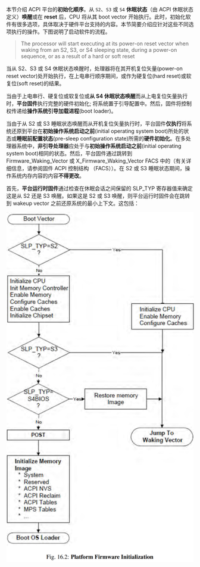 
本节介绍 ACPI 平台的**初始化顺序**。从 `S2`、`S3` 或 `S4` **休眠状态**（由 ACPI 休眠状态定义）**唤醒**或在 **reset** 后，CPU 将从其 boot vector 开始执行。此时，初始化软件有很多选项，具体取决于硬件平台支持的内容。本节简要介绍应针对这些不同选项执行的操作。下图说明了启动软件的流程。

> The processor will start executing at its power-on reset vector when waking from an S2, S3, or S4 sleeping state, during a power-on sequence, or as a result of a hard or soft reset

当从 S2、S3 或 S4 休眠状态唤醒时，处理器将在其开机复位矢量(power-on reset vector)处开始执行，在上电串行顺序期间，或作为硬复位(hard reset)或软复位(soft reset)的结果。

当由于上电串行、硬复位或软复位或**从 S4 休眠状态唤醒**而从上电复位矢量执行时，**平台固件**执行完整的硬件初始化; 将系统置于引导配置中。然后，固件将控制权传递给**操作系统引导加载进程**(boot loader)。

当由于从 S2 或 S3 睡眠状态唤醒而从开机复位矢量执行时，平台固件**仅执行**将系统还原到平台在**初始操作系统启动之前**(initial operating system boot)所处的状态或**睡眠前配置状态**(pre-sleep configuration state)所需的**硬件初始化**。在多处理器系统中，**非引导处理器**应处于与**初始操作系统启动之前**(initial operating system boot)相同的状态。然后，平台固件通过跳转到 Firmware_Waking_Vector 或 
X_Firmware_Waking_Vector FACS 中的（有关详细信息，请参阅固件 ACPI 控制结构 （FACS））。在 S2 或 S3 睡眠状态期间，操作系统内存内容的内容**不得更改**。

首先，**平台运行时固件**通过检查在休眠会话之间保留的 SLP_TYP 寄存器值来确定这是从 S2 还是 S3 唤醒。如果这是 S2 或 S3 唤醒，则平台运行时固件会在跳转到 wakeup vector 之前还原系统的最小上下文。这包括：

![2023-06-13-14-46-54.png](./images/2023-06-13-14-46-54.png)

